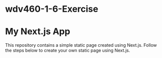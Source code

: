 # wdv460-1-6-Exercise

# My Next.js App

This repository contains a simple static page created using Next.js. Follow the steps below to create your own static page using Next.js.



